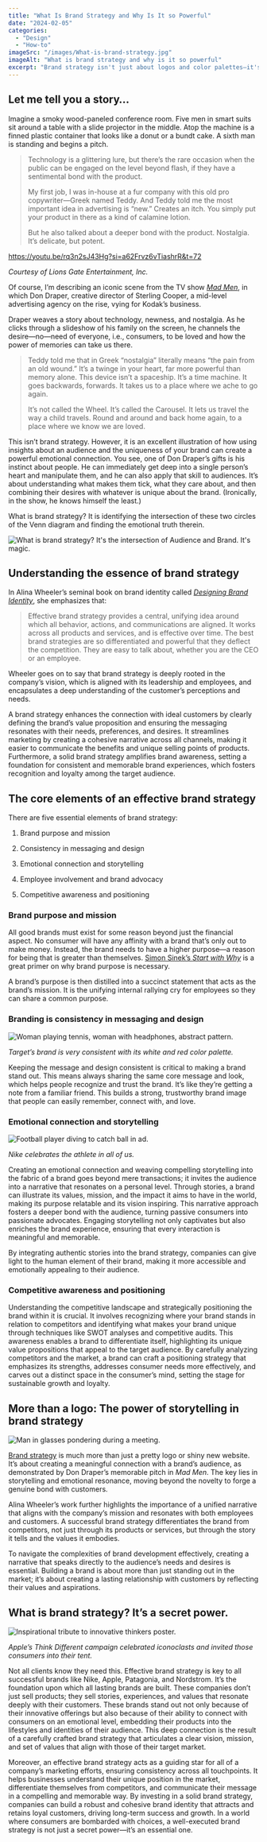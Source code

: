 ```yaml
---
title: "What Is Brand Strategy and Why Is It so Powerful"
date: "2024-02-05"
categories: 
  - "Design"
  - "How-to"
imageSrc: "/images/What-is-brand-strategy.jpg"
imageAlt: "What is brand strategy and why is it so powerful"
excerpt: "Brand strategy isn't just about logos and color palettes—it's about finding the sweet spot between what your audience wants and what makes your brand unique. When you nail this intersection, you create something truly magical: an emotional connection that transforms casual customers into devoted fans. Let me show you how it works."
---
```


## Let me tell you a story…

Imagine a smoky wood-paneled conference room. Five men in smart suits sit around a table with a slide projector in the middle. Atop the machine is a finned plastic container that looks like a donut or a bundt cake. A sixth man is standing and begins a pitch.

> Technology is a glittering lure, but there’s the rare occasion when the public can be engaged on the level beyond flash, if they have a sentimental bond with the product.
> 
> My first job, I was in-house at a fur company with this old pro copywriter—Greek named Teddy. And Teddy told me the most important idea in advertising is “new.” Creates an itch. You simply put your product in there as a kind of calamine lotion.
> 
> But he also talked about a deeper bond with the product. Nostalgia. It’s delicate, but potent.

https://youtu.be/rq3n2sJ43Hg?si=a62Frvz6vTiashrR&t=72

_Courtesy of Lions Gate Entertainment, Inc._

Of course, I’m describing an iconic scene from the TV show _[Mad Men](https://en.wikipedia.org/wiki/Mad_Men)_, in which Don Draper, creative director of Sterling Cooper, a mid-level advertising agency on the rise, vying for Kodak’s business.

Draper weaves a story about technology, newness, and nostalgia. As he clicks through a slideshow of his family on the screen, he channels the desire—no—need of everyone, i.e., consumers, to be loved and how the power of memories can take us there.

> Teddy told me that in Greek “nostalgia” literally means “the pain from an old wound.” It’s a twinge in your heart, far more powerful than memory alone. This device isn’t a spaceship. It’s a time machine. It goes backwards, forwards. It takes us to a place where we ache to go again.
> 
> It’s not called the Wheel. It’s called the Carousel. It lets us travel the way a child travels. Round and around and back home again, to a place where we know we are loved.

This isn’t brand strategy. However, it is an excellent illustration of how using insights about an audience and the uniqueness of your brand can create a powerful emotional connection. You see, one of Don Draper’s gifts is his instinct about people. He can immediately get deep into a single person’s heart and manipulate them, and he can also apply that skill to audiences. It’s about understanding what makes them tick, what they care about, and then combining their desires with whatever is unique about the brand. (Ironically, in the show, he knows himself the least.)

What is brand strategy? It is identifying the intersection of these two circles of the Venn diagram and finding the emotional truth therein.

![What is brand strategy? It's the intersection of Audience and Brand. It's magic.](/images/Brand-strategy-Venn-diagram-3.svg)

## Understanding the essence of brand strategy

In Alina Wheeler’s seminal book on brand identity called _[Designing Brand Identity](https://www.designingbrandidentity.info/)_, she emphasizes that:

> Effective brand strategy provides a central, unifying idea around which all behavior, actions, and communications are aligned. It works across all products and services, and is effective over time. The best brand strategies are so differentiated and powerful that they deflect the competition. They are easy to talk about, whether you are the CEO or an employee.

Wheeler goes on to say that brand strategy is deeply rooted in the company’s vision, which is aligned with its leadership and employees, and encapsulates a deep understanding of the customer’s perceptions and needs.

A brand strategy enhances the connection with ideal customers by clearly defining the brand’s value proposition and ensuring the messaging resonates with their needs, preferences, and desires. It streamlines marketing by creating a cohesive narrative across all channels, making it easier to communicate the benefits and unique selling points of products. Furthermore, a solid brand strategy amplifies brand awareness, setting a foundation for consistent and memorable brand experiences, which fosters recognition and loyalty among the target audience.

## The core elements of an effective brand strategy

There are five essential elements of brand strategy:

1. Brand purpose and mission

3. Consistency in messaging and design

5. Emotional connection and storytelling

7. Employee involvement and brand advocacy

9. Competitive awareness and positioning

### Brand purpose and mission

All good brands must exist for some reason beyond just the financial aspect. No consumer will have any affinity with a brand that’s only out to make money. Instead, the brand needs to have a higher purpose—a reason for being that is greater than themselves. [Simon Sinek’s _Start with Why_](https://rogerwong.me/posts/why-brand-strategy-is-important/#start-with-why) is a great primer on why brand purpose is necessary.

A brand’s purpose is then distilled into a succinct statement that acts as the brand’s mission. It is the unifying internal rallying cry for employees so they can share a common purpose.

### Branding is consistency in messaging and design

![Woman playing tennis, woman with headphones, abstract pattern.](/images/target-branding.jpeg)

_Target’s brand is very consistent with its white and red color palette._

Keeping the message and design consistent is critical to making a brand stand out. This means always sharing the same core message and look, which helps people recognize and trust the brand. It’s like they’re getting a note from a familiar friend. This builds a strong, trustworthy brand image that people can easily remember, connect with, and love.

### Emotional connection and storytelling

![Football player diving to catch ball in ad.](/images/nike-brand-ad.jpg)

_Nike celebrates the athlete in all of us._

Creating an emotional connection and weaving compelling storytelling into the fabric of a brand goes beyond mere transactions; it invites the audience into a narrative that resonates on a personal level. Through stories, a brand can illustrate its values, mission, and the impact it aims to have in the world, making its purpose relatable and its vision inspiring. This narrative approach fosters a deeper bond with the audience, turning passive consumers into passionate advocates. Engaging storytelling not only captivates but also enriches the brand experience, ensuring that every interaction is meaningful and memorable.

By integrating authentic stories into the brand strategy, companies can give light to the human element of their brand, making it more accessible and emotionally appealing to their audience.

### Competitive awareness and positioning

Understanding the competitive landscape and strategically positioning the brand within it is crucial. It involves recognizing where your brand stands in relation to competitors and identifying what makes your brand unique through techniques like SWOT analyses and competitive audits. This awareness enables a brand to differentiate itself, highlighting its unique value propositions that appeal to the target audience. By carefully analyzing competitors and the market, a brand can craft a positioning strategy that emphasizes its strengths, addresses consumer needs more effectively, and carves out a distinct space in the consumer’s mind, setting the stage for sustainable growth and loyalty.

## More than a logo: The power of storytelling in brand strategy

![Man in glasses pondering during a meeting.](/images/Harry-crying.jpg)

[Brand strategy](https://rogerwong.me/posts/why-brand-strategy-is-important/) is much more than just a pretty logo or shiny new website. It’s about creating a meaningful connection with a brand’s audience, as demonstrated by Don Draper’s memorable pitch in _Mad Men_. The key lies in storytelling and emotional resonance, moving beyond the novelty to forge a genuine bond with customers.

Alina Wheeler’s work further highlights the importance of a unified narrative that aligns with the company’s mission and resonates with both employees and customers. A successful brand strategy differentiates the brand from competitors, not just through its products or services, but through the story it tells and the values it embodies.

To navigate the complexities of brand development effectively, creating a narrative that speaks directly to the audience’s needs and desires is essential. Building a brand is about more than just standing out in the market; it’s about creating a lasting relationship with customers by reflecting their values and aspirations.

## What is brand strategy? It’s a secret power.

![Inspirational tribute to innovative thinkers poster.](/images/apple-crazy-ones.png)

_Apple’s Think Different campaign celebrated iconoclasts and invited those consumers into their tent._

Not all clients know they need this. Effective brand strategy is key to all successful brands like Nike, Apple, Patagonia, and Nordstrom. It’s the foundation upon which all lasting brands are built. These companies don’t just sell products; they sell stories, experiences, and values that resonate deeply with their customers. These brands stand out not only because of their innovative offerings but also because of their ability to connect with consumers on an emotional level, embedding their products into the lifestyles and identities of their audience. This deep connection is the result of a carefully crafted brand strategy that articulates a clear vision, mission, and set of values that align with those of their target market.

Moreover, an effective brand strategy acts as a guiding star for all of a company’s marketing efforts, ensuring consistency across all touchpoints. It helps businesses understand their unique position in the market, differentiate themselves from competitors, and communicate their message in a compelling and memorable way. By investing in a solid brand strategy, companies can build a robust and cohesive brand identity that attracts and retains loyal customers, driving long-term success and growth. In a world where consumers are bombarded with choices, a well-executed brand strategy is not just a secret power—it’s an essential one.
